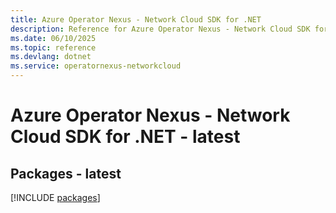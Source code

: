 ```yaml
---
title: Azure Operator Nexus - Network Cloud SDK for .NET
description: Reference for Azure Operator Nexus - Network Cloud SDK for .NET
ms.date: 06/10/2025
ms.topic: reference
ms.devlang: dotnet
ms.service: operatornexus-networkcloud
---
```

# Azure Operator Nexus - Network Cloud SDK for .NET - latest
## Packages - latest
[!INCLUDE [packages](operator-nexus---network-cloud-index.md)]
